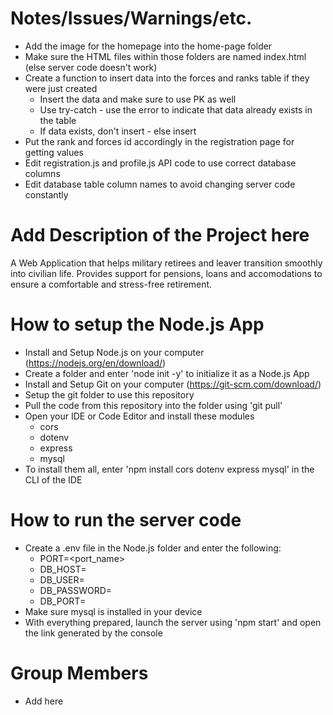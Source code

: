 # Notes/Issues/Warnings/etc. 
- Add the image for the homepage into the home-page folder
- Make sure the HTML files within those folders are named index.html (else server code doesn't work)
- Create a function to insert data into the forces and ranks table if they were just created
    - Insert the data and make sure to use PK as well
    - Use try-catch - use the error to indicate that data already exists in the table
    - If data exists, don't insert - else insert
- Put the rank and forces id accordingly in the registration page for getting values
- Edit registration.js and profile.js API code to use correct database columns
- Edit database table column names to avoid changing server code constantly

# Add Description of the Project here
A Web Application that helps military retirees and leaver transition smoothly into civilian life.
Provides support for pensions, loans and accomodations to ensure a comfortable and stress-free retirement.

# How to setup the Node.js App
- Install and Setup Node.js on your computer (https://nodejs.org/en/download/)
- Create a folder and enter 'node init -y' to initialize it as a Node.js App
- Install and Setup Git on your computer (https://git-scm.com/download/)
- Setup the git folder to use this repository
- Pull the code from this repository into the folder using 'git pull'
- Open your IDE or Code Editor and install these modules
    - cors
    - dotenv
    - express
    - mysql
- To install them all, enter 'npm install cors dotenv express mysql' in the CLI of the IDE

# How to run the server code
- Create a .env file in the Node.js folder and enter the following:
    - PORT=<port_name>
    - DB_HOST=<mysql-host>
    - DB_USER=<mysql-username>
    - DB_PASSWORD=<mysql-host-password>
    - DB_PORT=<mysql-host-password>
- Make sure mysql is installed in your device
- With everything prepared, launch the server using 'npm start' and open the link generated by the console

# Group Members
- Add here
